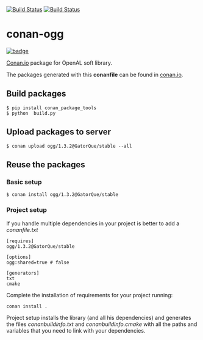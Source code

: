 [![Build Status](https://travis-ci.org/GatorQue/conan-ogg.svg)](https://travis-ci.org/GatorQue/conan-ogg)
[![Build Status](https://ci.appveyor.com/api/projects/status/github/GatorQue/conan-ogg)](https://ci.appveyor.com/project/GatorQue/conan-ogg)

# conan-ogg

[![badge](https://img.shields.io/badge/conan.io-ogg%2F1.3.2-green.svg?logo=data:image/png;base64%2CiVBORw0KGgoAAAANSUhEUgAAAA4AAAAOCAMAAAAolt3jAAAA1VBMVEUAAABhlctjlstkl8tlmMtlmMxlmcxmmcxnmsxpnMxpnM1qnc1sn85voM91oM11oc1xotB2oc56pNF6pNJ2ptJ8ptJ8ptN9ptN8p9N5qNJ9p9N9p9R8qtOBqdSAqtOAqtR%2BrNSCrNJ/rdWDrNWCsNWCsNaJs9eLs9iRvNuVvdyVv9yXwd2Zwt6axN6dxt%2Bfx%2BChyeGiyuGjyuCjyuGly%2BGlzOKmzOGozuKoz%2BKqz%2BOq0OOv1OWw1OWw1eWx1eWy1uay1%2Baz1%2Baz1%2Bez2Oe02Oe12ee22ujUGwH3AAAAAXRSTlMAQObYZgAAAAFiS0dEAIgFHUgAAAAJcEhZcwAACxMAAAsTAQCanBgAAAAHdElNRQfgBQkREyOxFIh/AAAAiklEQVQI12NgAAMbOwY4sLZ2NtQ1coVKWNvoc/Eq8XDr2wB5Ig62ekza9vaOqpK2TpoMzOxaFtwqZua2Bm4makIM7OzMAjoaCqYuxooSUqJALjs7o4yVpbowvzSUy87KqSwmxQfnsrPISyFzWeWAXCkpMaBVIC4bmCsOdgiUKwh3JojLgAQ4ZCE0AMm2D29tZwe6AAAAAElFTkSuQmCC)](http://www.conan.io/source/ogg/1.3.2/GatorQue/stable)

[Conan.io](https://conan.io) package for OpenAL soft library.

The packages generated with this **conanfile** can be found in [conan.io](https://conan.io/source/ogg/1.3.2/GatorQue/stable).

## Build packages

    $ pip install conan_package_tools
    $ python  build.py

## Upload packages to server

    $ conan upload ogg/1.3.2@GatorQue/stable --all

## Reuse the packages

### Basic setup

    $ conan install ogg/1.3.2@GatorQue/stable

### Project setup

If you handle multiple dependencies in your project is better to add a *conanfile.txt*

    [requires]
    ogg/1.3.2@GatorQue/stable

    [options]
    ogg:shared=true # false

    [generators]
    txt
    cmake

Complete the installation of requirements for your project running:</small></span>

    conan install .

Project setup installs the library (and all his dependencies) and generates the files *conanbuildinfo.txt* and *conanbuildinfo.cmake* with all the paths and variables that you need to link with your dependencies.
